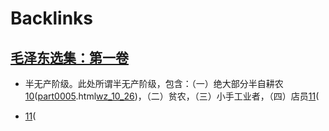 
# Backlinks
## [毛泽东选集：第一卷](毛泽东选集：第一卷.md)
- 半无产阶级。此处所谓半无产阶级，包含：（一）绝大部分半自耕农[10](10.md)([part0005](part0005.md).html[wz_10_26](wz_10_26.md))，（二）贫农，（三）小手工业者，（四）店员[11](11.md)(

- [11](11.md)(

